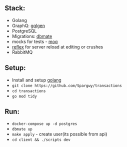 
## Stack:
- Golang
- GraphQ: [gqlgen](github.com/99designs/gqlgen)
- PostgreSQL
- Migrations: [dbmate](https://github.com/amacneil/dbmate)
- mocks for tests - [moq](github.com/matryer/moq)
- [reflex](https://github.com/cespare/reflex) for server reload at editing or crushes
- RabbitMQ

## Setup:
- Install and setup [golang](https://go.dev/)
- `git clone https://github.com/Spargwy/transactions`
- `cd transactions`
- `go mod tidy`

## Run:
- `docker-compose up -d postgres`
- `dbmate up`
- `make apply` - create user(its possible from api)
- `cd client && ./scripts dev`
